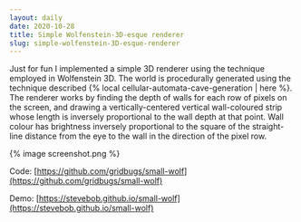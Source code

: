 ```yaml
---
layout: daily
date: 2020-10-28
title: Simple Wolfenstein-3D-esque renderer
slug: simple-wolfenstein-3D-esque-renderer
---
```


Just for fun I implemented a simple 3D renderer using the technique employed in Wolfenstein 3D.
The world is procedurally generated using the technique described
{% local cellular-automata-cave-generation | here %}.
The renderer works by finding the depth of walls for each row of pixels on the screen, and
drawing a vertically-centered vertical wall-coloured strip whose length is inversely proportional
to the wall depth at that point. Wall colour has brightness inversely proportional to the
square of the straight-line distance from the eye to the wall in the direction of the pixel row.

{% image screenshot.png %}

Code: [https://github.com/gridbugs/small-wolf](https://github.com/gridbugs/small-wolf)

Demo: [https://stevebob.github.io/small-wolf](https://stevebob.github.io/small-wolf)
